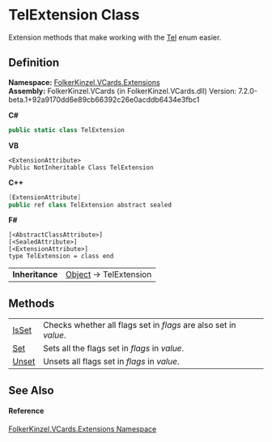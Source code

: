 # TelExtension Class


Extension methods that make working with the <a href="812fce9d-734d-1493-834c-58f45408588f.md">Tel</a> enum easier.



## Definition
**Namespace:** <a href="ea6bb853-85f2-e58b-0429-68b3fa762c9a.md">FolkerKinzel.VCards.Extensions</a>  
**Assembly:** FolkerKinzel.VCards (in FolkerKinzel.VCards.dll) Version: 7.2.0-beta.1+92a9170dd6e89cb66392c26e0acddb6434e3fbc1

**C#**
``` C#
public static class TelExtension
```
**VB**
``` VB
<ExtensionAttribute>
Public NotInheritable Class TelExtension
```
**C++**
``` C++
[ExtensionAttribute]
public ref class TelExtension abstract sealed
```
**F#**
``` F#
[<AbstractClassAttribute>]
[<SealedAttribute>]
[<ExtensionAttribute>]
type TelExtension = class end
```

<table><tr><td><strong>Inheritance</strong></td><td><a href="https://learn.microsoft.com/dotnet/api/system.object" target="_blank" rel="noopener noreferrer">Object</a>  →  TelExtension</td></tr>
</table>



## Methods
<table>
<tr>
<td><a href="4aeab7dc-6867-85ab-231b-98c0fefad5ed.md">IsSet</a></td>
<td>Checks whether all flags set in <em>flags</em> are also set in <em>value</em>.</td></tr>
<tr>
<td><a href="dea6f4ed-8f8d-137e-c946-785683757dd2.md">Set</a></td>
<td>Sets all the flags set in <em>flags</em> in <em>value</em>.</td></tr>
<tr>
<td><a href="b2a8ef36-441b-5e3c-08e6-38a073e32011.md">Unset</a></td>
<td>Unsets all flags set in <em>flags</em> in <em>value</em>.</td></tr>
</table>

## See Also


#### Reference
<a href="ea6bb853-85f2-e58b-0429-68b3fa762c9a.md">FolkerKinzel.VCards.Extensions Namespace</a>  
